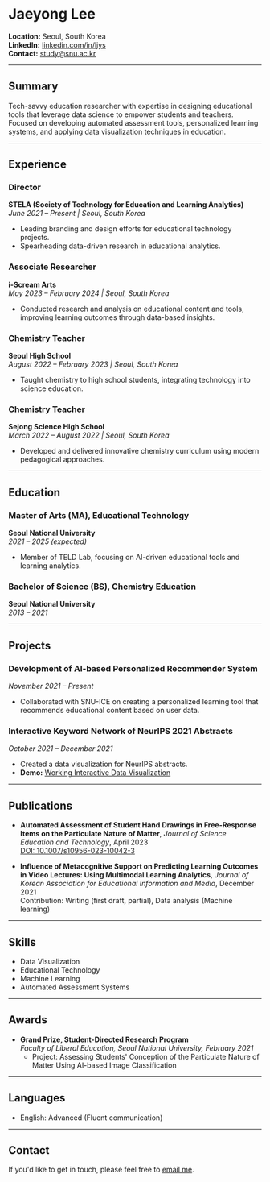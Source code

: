 # Jaeyong Lee

**Location:** Seoul, South Korea  
**LinkedIn:** [linkedin.com/in/ljys](https://www.linkedin.com/in/ljys/)  
**Contact:** [study@snu.ac.kr](mailto:study@snu.ac.kr)  

---

## Summary

Tech-savvy education researcher with expertise in designing educational tools that leverage data science to empower students and teachers. Focused on developing automated assessment tools, personalized learning systems, and applying data visualization techniques in education.

---

## Experience

### Director  
**STELA (Society of Technology for Education and Learning Analytics)**  
*June 2021 – Present | Seoul, South Korea*  
- Leading branding and design efforts for educational technology projects.
- Spearheading data-driven research in educational analytics.

### Associate Researcher  
**i-Scream Arts**  
*May 2023 – February 2024 | Seoul, South Korea*  
- Conducted research and analysis on educational content and tools, improving learning outcomes through data-based insights.

### Chemistry Teacher  
**Seoul High School**  
*August 2022 – February 2023 | Seoul, South Korea*  
- Taught chemistry to high school students, integrating technology into science education.

### Chemistry Teacher  
**Sejong Science High School**  
*March 2022 – August 2022 | Seoul, South Korea*  
- Developed and delivered innovative chemistry curriculum using modern pedagogical approaches.

---

## Education

### Master of Arts (MA), Educational Technology  
**Seoul National University**  
*2021 – 2025 (expected)*  
- Member of TELD Lab, focusing on AI-driven educational tools and learning analytics.

### Bachelor of Science (BS), Chemistry Education  
**Seoul National University**  
*2013 – 2021*

---

## Projects

### Development of AI-based Personalized Recommender System  
*November 2021 – Present*  
- Collaborated with SNU-ICE on creating a personalized learning tool that recommends educational content based on user data.

### Interactive Keyword Network of NeurIPS 2021 Abstracts  
*October 2021 – December 2021*  
- Created a data visualization for NeurIPS abstracts.  
- **Demo:** [Working Interactive Data Visualization](https://forallexist.github.io/)

---

## Publications

- **Automated Assessment of Student Hand Drawings in Free-Response Items on the Particulate Nature of Matter**, *Journal of Science Education and Technology*, April 2023  
  [DOI: 10.1007/s10956-023-10042-3](https://doi.org/10.1007/s10956-023-10042-3)

- **Influence of Metacognitive Support on Predicting Learning Outcomes in Video Lectures: Using Multimodal Learning Analytics**, *Journal of Korean Association for Educational Information and Media*, December 2021  
  Contribution: Writing (first draft, partial), Data analysis (Machine learning)

---

## Skills

- Data Visualization  
- Educational Technology  
- Machine Learning  
- Automated Assessment Systems

---

## Awards

- **Grand Prize, Student-Directed Research Program**  
  *Faculty of Liberal Education, Seoul National University, February 2021*  
  - Project: Assessing Students' Conception of the Particulate Nature of Matter Using AI-based Image Classification

---

## Languages

- English: Advanced (Fluent communication)

---

## Contact

If you'd like to get in touch, please feel free to [email me](mailto:study@snu.ac.kr).
